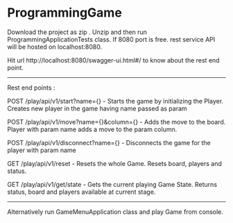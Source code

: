 # ProgrammingGame

Download the project as zip . 
Unzip and then run ProgrammingApplicationTests class.
If 8080 port is free. rest service API will be hosted on localhost:8080.

Hit url http://localhost:8080/swagger-ui.html#/ to know about the rest end point.

---------------------------------------------------------------------------------------------------------------------------------
Rest end points :

POST /play/api/v1/start?name={}  -  Starts the game by initializing the Player. Creates new player in the game having name passed as param

POST /play/api/v1/move?name={}&column={}  - Adds the move to the board. Player with param name adds a move to the param column.

POST /play/api/v1/disconnect?name={}  -  Disconnects the game for the player with param name

GET /play/api/v1/reset   -   Resets the whole Game. Resets board, players and status. 

GET /play/api/v1/get/state  -   Gets the current playing Game State. Returns status, board and players available at current stage.

---------------------------------------------------------------------------------------------------------------------------------

Alternatively run GameMenuApplication class and play Game from console.

